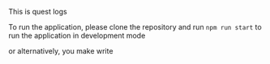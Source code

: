 This is quest logs

To run the application, please clone the repository and run
`npm run start` to run the application in development mode 

or alternatively, you make write


